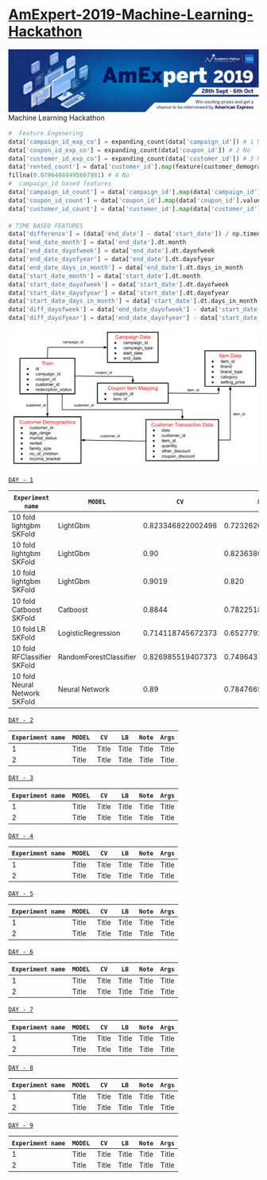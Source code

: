 # [AmExpert-2019-Machine-Learning-Hackathon](https://datahack.analyticsvidhya.com/contest/amexpert-2019-machine-learning-hackathon)
![](./img.png)
 Machine Learning Hackathon
 
  ```python
 #  Feature Engenering
data['campaign_id_exp_co'] = expanding_count(data['campaign_id']) # 1 No
data['coupon_id_exp_co'] = expanding_count(data['coupon_id']) # 2 No
data['customer_id_exp_co'] = expanding_count(data['customer_id']) # 3 No
data['rented_count'] = data['customer_id'].map(feature(customer_demographics, 'customer_id','rented','sum')).\
fillna(0.07964084495607981) # 4 No
#  campaign_id based features
data['campaign_id_count'] = data['campaign_id'].map(data['campaign_id'].value_counts()) #  No
data['coupon_id_count'] = data['coupon_id'].map(data['coupon_id'].value_counts())#  No
data['customer_id_count'] = data['customer_id'].map(data['customer_id'].value_counts())#  No

# TIME BASED FEATURES
data['difference'] = (data['end_date'] - data['start_date']) / np.timedelta64(1, 'D') # 1
data['end_date_month'] = data['end_date'].dt.month
data['end_date_dayofweek'] = data['end_date'].dt.dayofweek 
data['end_date_dayofyear'] = data['end_date'].dt.dayofyear 
data['end_date_days_in_month'] = data['end_date'].dt.days_in_month 
data['start_date_month'] = data['start_date'].dt.month
data['start_date_dayofweek'] = data['start_date'].dt.dayofweek 
data['start_date_dayofyear'] = data['start_date'].dt.dayofyear 
data['start_date_days_in_month'] = data['start_date'].dt.days_in_month 
data['diff_dayofweek'] = data['end_date_dayofweek'] - data['start_date_dayofweek']
data['diff_dayofyear'] = data['end_date_dayofyear'] - data['start_date_dayofyear']
 ```
 ![](./dis.png) 
 
 [`DAY - 1`](./Day-1)
 

 
| `Experiment name`  | `MODEL`  | `CV`  | `LB` |`script`|
| ----------- | ----------- |----------- |----------- |----------- |
| 10 fold lightgbm SKFold       |LightGbm       |0.823346822002498       |0.723262091750793       |[script](./Day-1/day_1_sub_1.py)|
| 10 fold lightgbm SKFold       |LightGbm       |0.90       |0.823638085449945       |[script](./Day-1/day-1-script-02.py)       |
| 10 fold lightgbm SKFold       |LightGbm       |0.9019       |0.820   |[script](./Day-1/day-1-script-03.py)       |
| 10 fold Catboost SKFold       |Catboost       |0.8844        |0.782251894526244   |[script](./Day-1/day-1-script-04.py)       |
| 10 fold LR SKFold |LogisticRegression|0.714118745672373|0.652779212300426 |[script](./Day-1/day-1-script-05.py)|
| 10 fold RFClassifier SKFold |RandomForestClassifier|0.826985519407373|0.749643707078551|[script](./Day-1/day-1-script-06.py)|
| 10 fold Neural Network SKFold|Neural Network|0.89|0.784766559598147 |[script](./Day-1/day-1-script-07.py)|


 [`DAY - 2`](./Day-2)
  

| `Experiment name`  | `MODEL`  | `CV`  | `LB` |`Note`|`Args`|
| ----------- | ----------- |----------- |----------- |----------- |----------- |
| 1      | Title       |Title       |Title       |Title       |Title       |
| 2      | Title       |Title       |Title       |Title       |Title       |


 [`DAY - 3`](./Day-3)
  

| `Experiment name`  | `MODEL`  | `CV`  | `LB` |`Note`|`Args`|
| ----------- | ----------- |----------- |----------- |----------- |----------- |
| 1      | Title       |Title       |Title       |Title       |Title       |
| 2      | Title       |Title       |Title       |Title       |Title       |


 [`DAY - 4`](./Day-4)
  

| `Experiment name`  | `MODEL`  | `CV`  | `LB` |`Note`|`Args`|
| ----------- | ----------- |----------- |----------- |----------- |----------- |
| 1      | Title       |Title       |Title       |Title       |Title       |
| 2      | Title       |Title       |Title       |Title       |Title       |


 [`DAY - 5`](./Day-5)
  

| `Experiment name`  | `MODEL`  | `CV`  | `LB` |`Note`|`Args`|
| ----------- | ----------- |----------- |----------- |----------- |----------- |
| 1      | Title       |Title       |Title       |Title       |Title       |
| 2      | Title       |Title       |Title       |Title       |Title       |


 [`DAY - 6`](./Day-6)
  

| `Experiment name`  | `MODEL`  | `CV`  | `LB` |`Note`|`Args`|
| ----------- | ----------- |----------- |----------- |----------- |----------- |
| 1      | Title       |Title       |Title       |Title       |Title       |
| 2      | Title       |Title       |Title       |Title       |Title       |


 [`DAY - 7`](./Day-7)
  

| `Experiment name`  | `MODEL`  | `CV`  | `LB` |`Note`|`Args`|
| ----------- | ----------- |----------- |----------- |----------- |----------- |
| 1      | Title       |Title       |Title       |Title       |Title       |
| 2      | Title       |Title       |Title       |Title       |Title       |


 [`DAY - 8`](./Day-8)
  

| `Experiment name`  | `MODEL`  | `CV`  | `LB` |`Note`|`Args`|
| ----------- | ----------- |----------- |----------- |----------- |----------- |
| 1      | Title       |Title       |Title       |Title       |Title       |
| 2      | Title       |Title       |Title       |Title       |Title       |


 [`DAY - 9`](./Day-9)
  

| `Experiment name`  | `MODEL`  | `CV`  | `LB` |`Note`|`Args`|
| ----------- | ----------- |----------- |----------- |----------- |----------- |
| 1      | Title       |Title       |Title       |Title       |Title       |
| 2      | Title       |Title       |Title       |Title       |Title       |
